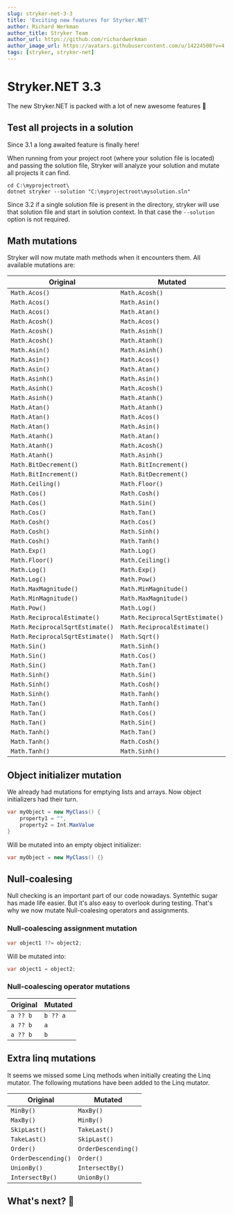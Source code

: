 ```yaml
---
slug: stryker-net-3-3
title: 'Exciting new features for Styrker.NET'
author: Richard Werkman
author_title: Stryker Team
author_url: https://github.com/richardwerkman
author_image_url: https://avatars.githubusercontent.com/u/14224500?v=4
tags: [stryker, stryker-net]
---
```


# Stryker.NET 3.3

The new Stryker.NET is packed with a lot of new awesome features 🚀

## Test all projects in a solution

Since 3.1 a long awaited feature is finally here!

When running from your project root (where your solution file is located) and passing the solution file, Stryker will analyze your solution and mutate all projects it can find.

```
cd C:\myprojectroot\
dotnet stryker --solution "C:\myprojectroot\mysolution.sln"
```

Since 3.2 if a single solution file is present in the directory, stryker will use that solution file and start in solution context. In that case the `--solution` option is not required. 

## Math mutations

Stryker will now mutate math methods when it encounters them. All available mutations are:

| Original                        | Mutated                         |
| ------------------------------- | ------------------------------- |
| `Math.Acos()`                   | `Math.Acosh()`                  |
| `Math.Acos()`                   | `Math.Asin()`                   |
| `Math.Acos()`                   | `Math.Atan()`                   |
| `Math.Acosh()`                  | `Math.Acos()`                   |
| `Math.Acosh()`                  | `Math.Asinh()`                  |
| `Math.Acosh()`                  | `Math.Atanh()`                  |
| `Math.Asin()`                   | `Math.Asinh()`                  |
| `Math.Asin()`                   | `Math.Acos()`                   |
| `Math.Asin()`                   | `Math.Atan()`                   |
| `Math.Asinh()`                  | `Math.Asin()`                   |
| `Math.Asinh()`                  | `Math.Acosh()`                  |
| `Math.Asinh()`                  | `Math.Atanh()`                  |
| `Math.Atan()`                   | `Math.Atanh()`                  |
| `Math.Atan()`                   | `Math.Acos()`                   |
| `Math.Atan()`                   | `Math.Asin()`                   |
| `Math.Atanh()`                  | `Math.Atan()`                   |
| `Math.Atanh()`                  | `Math.Acosh()`                  |
| `Math.Atanh()`                  | `Math.Asinh()`                  |
| `Math.BitDecrement()`           | `Math.BitIncrement()`           |
| `Math.BitIncrement()`           | `Math.BitDecrement()`           |
| `Math.Ceiling()`                | `Math.Floor()`                  |
| `Math.Cos()`                    | `Math.Cosh()`                   |
| `Math.Cos()`                    | `Math.Sin()`                    |
| `Math.Cos()`                    | `Math.Tan()`                    |
| `Math.Cosh()`                   | `Math.Cos()`                    |
| `Math.Cosh()`                   | `Math.Sinh()`                   |
| `Math.Cosh()`                   | `Math.Tanh()`                   |
| `Math.Exp()`                    | `Math.Log()`                    |
| `Math.Floor()`                  | `Math.Ceiling()`                |
| `Math.Log()`                    | `Math.Exp()`                    |
| `Math.Log()`                    | `Math.Pow()`                    |
| `Math.MaxMagnitude()`           | `Math.MinMagnitude()`           |
| `Math.MinMagnitude()`           | `Math.MaxMagnitude()`           |
| `Math.Pow()`                    | `Math.Log()`                    |
| `Math.ReciprocalEstimate()`     | `Math.ReciprocalSqrtEstimate()` |
| `Math.ReciprocalSqrtEstimate()` | `Math.ReciprocalEstimate()`     |
| `Math.ReciprocalSqrtEstimate()` | `Math.Sqrt()`                   |
| `Math.Sin()`                    | `Math.Sinh()`                   |
| `Math.Sin()`                    | `Math.Cos()`                    |
| `Math.Sin()`                    | `Math.Tan()`                    |
| `Math.Sinh()`                   | `Math.Sin()`                    |
| `Math.Sinh()`                   | `Math.Cosh()`                   |
| `Math.Sinh()`                   | `Math.Tanh()`                   |
| `Math.Tan()`                    | `Math.Tanh()`                   |
| `Math.Tan()`                    | `Math.Cos()`                    |
| `Math.Tan()`                    | `Math.Sin()`                    |
| `Math.Tanh()`                   | `Math.Tan()`                    |
| `Math.Tanh()`                   | `Math.Cosh()`                   |
| `Math.Tanh()`                   | `Math.Sinh()`                   |

## Object initializer mutation 

We already had mutations for emptying lists and arrays. Now object initializers had their turn.

``` cs
var myObject = new MyClass() {
    property1 = "",
    property2 = Int.MaxValue
}
```

Will be mutated into an empty object initializer:

``` cs
var myObject = new MyClass() {}
```

## Null-coalesing

Null checking is an important part of our code nowadays. Syntethic sugar has made life easier. But it's also easy to overlook during testing. That's why we now mutate Null-coalesing operators and assignments.

### Null-coalescing assignment mutation

```cs
var object1 ??= object2;
```

Will be mutated into:

```cs
var object1 = object2;
```

### Null-coalescing operator mutations

| Original            | Mutated             |
|---------------------|---------------------|
| `a ?? b`            | `b ?? a`            |
| `a ?? b`            | `a`                 |
| `a ?? b`            | `b`                 |

## Extra linq mutations

It seems we missed some Linq methods when initially creating the Linq mutator. The following mutations have been added to the Linq mutator.

|      Original        |       Mutated         |
| -------------------- | --------------------- |
| `MinBy()`            | `MaxBy()`             |
| `MaxBy()`            | `MinBy()`             |
| `SkipLast()`         | `TakeLast()`          |
| `TakeLast()`         | `SkipLast()`          |
| `Order()`            | `OrderDescending()`   |
| `OrderDescending()`  | `Order()`             |
| `UnionBy()`          | `IntersectBy()`       |
| `IntersectBy()`      | `UnionBy()`           |

## What's next? 🔮
